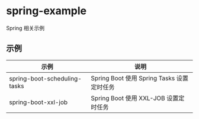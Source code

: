 # spring-example
Spring 相关示例

## 示例

示例 | 说明
--- | ---
spring-boot-scheduling-tasks | Spring Boot 使用 Spring Tasks 设置定时任务
spring-boot-xxl-job | Spring Boot 使用 XXL-JOB 设置定时任务
